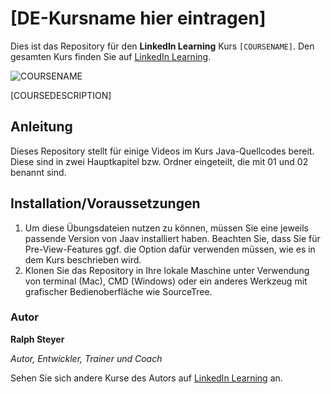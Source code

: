 # [DE-Kursname hier eintragen]

Dies ist das Repository für den **LinkedIn Learning** Kurs `[COURSENAME]`. Den gesamten Kurs finden Sie auf [LinkedIn Learning][lil-course-url].

![COURSENAME][lil-thumbnail-url] 


[COURSEDESCRIPTION]

## Anleitung

Dieses Repository stellt für einige Videos im Kurs Java-Quellcodes bereit. Diese sind in zwei Hauptkapitel bzw. Ordner eingeteilt, die mit 01 und 02 benannt sind.

## Installation/Voraussetzungen

1. Um diese Übungsdateien nutzen zu können, müssen Sie eine jeweils passende Version von Jaav installiert haben. Beachten Sie, dass Sie für Pre-View-Features ggf. die Option dafür verwenden müssen, wie es in dem Kurs beschrieben wird.
2. Klonen Sie das Repository in Ihre lokale Maschine unter Verwendung von terminal (Mac), CMD (Windows) oder ein anderes Werkzeug mit grafischer Bedienoberfläche wie SourceTree.


### Autor

**Ralph Steyer**

_Autor, Entwickler, Trainer und Coach_

Sehen Sie sich andere Kurse des Autors auf [LinkedIn Learning](https://www.linkedin.com/learning/instructors/ralph-steyer) an.


[0]: # (Replace these placeholder URLs with actual course URLs)
[lil-course-url]: https://www.linkedin.com
[lil-thumbnail-url]: https:

[1]: # (End of DE-Instruction ###############################################################################################)
	
